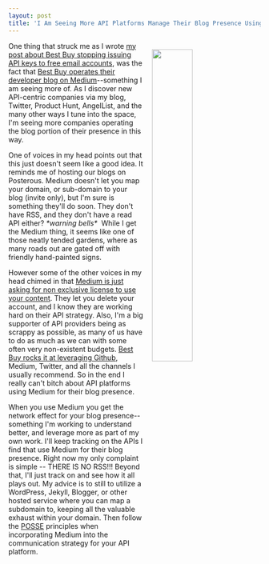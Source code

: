 ```yaml
---
layout: post
title: 'I Am Seeing More API Platforms Manage Their Blog Presence Using Medium'
---
```

<p><a href="https://medium.com/best-buy-developers"><img style="padding: 15px;" src="http://kinlane-productions.s3.amazonaws.com/api-evangelist-site/blog/best-buy-medium.png" alt="" width="40%" align="right" /></a></p>
<p>One thing that struck me as I wrote <a href="http://apievangelist.com/2016/03/30/best-buy-will-not-issue-api-keys-to-free-email-accounts-and-wants-to-get-to-know-your-company/">my post about Best Buy stopping issuing API keys to free email accounts</a>, was the fact that <a href="https://medium.com/best-buy-developers">Best Buy operates their developer blog on Medium</a>--something I am seeing more of. As I discover new API-centric companies via my blog, Twitter, Product Hunt, AngelList, and the many other ways I tune into the space, I'm seeing more companies operating the blog portion of their presence in this way.&nbsp;</p>
<p>One of voices in my head points out that this just doesn't seem like a good idea. It reminds me of hosting our blogs on Posterous. Medium doesn't let you map your domain, or sub-domain to your blog (invite only), but I'm sure is something they'll do soon. They don't have RSS, and they don't have a read API either? <em>*warning bells*</em> &nbsp;While I get the Medium thing, it seems like one of those neatly tended gardens, where as many roads out are gated off with friendly hand-painted signs.</p>
<p>However some of the other voices in my head chimed in that <a href="https://medium.com/policy/medium-terms-of-service-9db0094a1e0f#.9x8qwapqq">Medium is just asking for non exclusive license to use your content</a>. They let you delete your account, and I know they are working hard on their API strategy. Also, I'm a big supporter of API providers being as scrappy as possible, as many of us have to do as much as we can with some often very non-existent budgets. <a href="https://github.com/BestBuyAPIs">Best Buy rocks it at leveraging Github</a>, Medium, Twitter, and all the channels I usually recommend. So in the end I really can't bitch about API platforms using Medium for their blog presence.</p>
<p>When you use Medium you get the network effect for your blog presence--something I'm working to understand better, and leverage more as part of my own work. I'll keep tracking on the APIs I find that use Medium for their blog presence. Right now my only complaint is simple -- THERE IS NO RSS!!! Beyond that, I'll just track on and see how it all plays out. My advice is to still to utilize a WordPress, Jekyll, Blogger, or other hosted service where you can map a subdomain to, keeping all the valuable exhaust within your domain. Then follow the <a href="https://indiewebcamp.com/POSSE">POSSE</a> principles when incorporating Medium into the communication strategy for your API platform.</p>